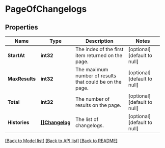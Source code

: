 # PageOfChangelogs

## Properties
Name | Type | Description | Notes
------------ | ------------- | ------------- | -------------
**StartAt** | **int32** | The index of the first item returned on the page. | [optional] [default to null]
**MaxResults** | **int32** | The maximum number of results that could be on the page. | [optional] [default to null]
**Total** | **int32** | The number of results on the page. | [optional] [default to null]
**Histories** | [**[]Changelog**](Changelog.md) | The list of changelogs. | [optional] [default to null]

[[Back to Model list]](../README.md#documentation-for-models) [[Back to API list]](../README.md#documentation-for-api-endpoints) [[Back to README]](../README.md)

